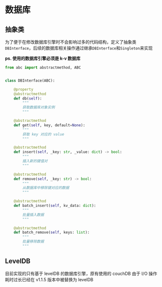 # 数据库

## 抽象类

为了便于在修改数据库引擎时不会影响过多的代码结构，定义了抽象类`DBInterface`，后续的数据库相关操作通过继承`DBInterface`和`Singleton`来实现

**ps. 使用的数据库引擎必须是 k-v 数据库**

```python
from abc import abstractmethod, ABC


class DBInterface(ABC):

    @property
    @abstractmethod
    def db(self):
        """
        获取数据库对象实例
        """

    @abstractmethod
    def get(self, key, default=None):
        """
        获取 key 对应的 value
        """

    @abstractmethod
    def insert(self, _key: str, _value: dict) -> bool:
        """
        插入新的键值对
        """

    @abstractmethod
    def remove(self, _key: str) -> bool:
        """
        从数据库中移除键对应的数据
        """

    @abstractmethod
    def batch_insert(self, kv_data: dict):
        """
        批量插入数据
        """

    @abstractmethod
    def batch_remove(self, keys: list):
        """
        批量移除数据
        """
```

## LevelDB

目前实现的只有基于 levelDB 的数据库引擎，原有使用的 couchDB 由于 I/O 操作耗时过长已经在 v1.1.5 版本中被替换为 levelDB

